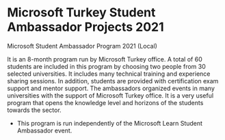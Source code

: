 # Microsoft Turkey Student Ambassador Projects 2021
Microsoft Student Ambassador Program 2021 (Local)

It is an 8-month program run by Microsoft Turkey office. A total of 60 students are included in this program by choosing two people from 30 selected universities. It includes many technical training and experience sharing sessions. In addition, students are provided with certification exam support and mentor support.
The ambassadors organized events in many universities with the support of Microsoft Turkey office.
It is a very useful program that opens the knowledge level and horizons of the students towards the sector.

* This program is run independently of the Microsoft Learn Student Ambassador event.
